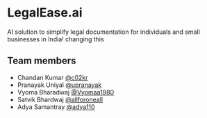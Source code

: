 # LegalEase.ai

AI solution to simplify legal documentation for individuals and small businesses in India!
changing this

## Team members

- Chandan Kumar [@c02kr](https://github.com/c02kr)
- Pranayak Uniyal [@upranayak](https://github.com/upranayak)
- Vyoma Bharadwaj [@Vyomaa1980](https://github.com/Vyomaa1980)
- Satvik Bhardwaj [@allforoneall](https://github.com/allforoneall)
- Adya Samantray [@adya110](https://github.com/adya110)
